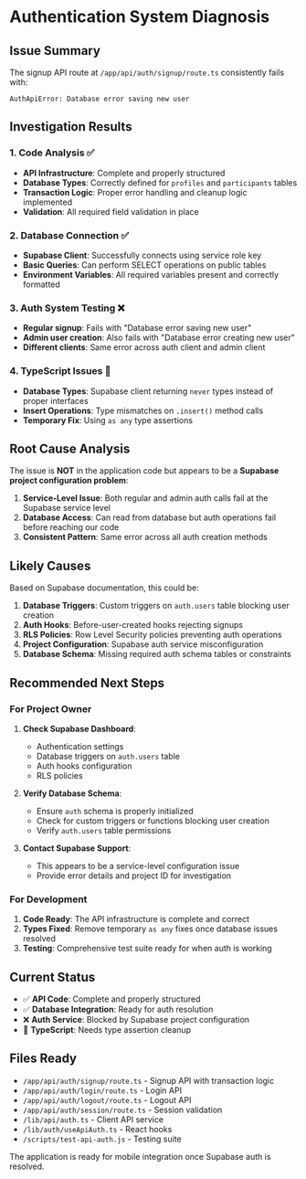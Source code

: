 # Authentication System Diagnosis

## Issue Summary

The signup API route at `/app/api/auth/signup/route.ts` consistently fails with:
```
AuthApiError: Database error saving new user
```

## Investigation Results

### 1. Code Analysis ✅
- **API Infrastructure**: Complete and properly structured
- **Database Types**: Correctly defined for `profiles` and `participants` tables
- **Transaction Logic**: Proper error handling and cleanup logic implemented
- **Validation**: All required field validation in place

### 2. Database Connection ✅
- **Supabase Client**: Successfully connects using service role key
- **Basic Queries**: Can perform SELECT operations on public tables
- **Environment Variables**: All required variables present and correctly formatted

### 3. Auth System Testing ❌
- **Regular signup**: Fails with "Database error saving new user"
- **Admin user creation**: Also fails with "Database error creating new user"
- **Different clients**: Same error across auth client and admin client

### 4. TypeScript Issues 🔧
- **Database Types**: Supabase client returning `never` types instead of proper interfaces
- **Insert Operations**: Type mismatches on `.insert()` method calls
- **Temporary Fix**: Using `as any` type assertions

## Root Cause Analysis

The issue is **NOT** in the application code but appears to be a **Supabase project configuration problem**:

1. **Service-Level Issue**: Both regular and admin auth calls fail at the Supabase service level
2. **Database Access**: Can read from database but auth operations fail before reaching our code
3. **Consistent Pattern**: Same error across all auth creation methods

## Likely Causes

Based on Supabase documentation, this could be:

1. **Database Triggers**: Custom triggers on `auth.users` table blocking user creation
2. **Auth Hooks**: Before-user-created hooks rejecting signups
3. **RLS Policies**: Row Level Security policies preventing auth operations
4. **Project Configuration**: Supabase auth service misconfiguration
5. **Database Schema**: Missing required auth schema tables or constraints

## Recommended Next Steps

### For Project Owner

1. **Check Supabase Dashboard**:
   - Authentication settings
   - Database triggers on `auth.users` table
   - Auth hooks configuration
   - RLS policies

2. **Verify Database Schema**:
   - Ensure `auth` schema is properly initialized
   - Check for custom triggers or functions blocking user creation
   - Verify `auth.users` table permissions

3. **Contact Supabase Support**:
   - This appears to be a service-level configuration issue
   - Provide error details and project ID for investigation

### For Development

1. **Code Ready**: The API infrastructure is complete and correct
2. **Types Fixed**: Remove temporary `as any` fixes once database issues resolved
3. **Testing**: Comprehensive test suite ready for when auth is working

## Current Status

- ✅ **API Code**: Complete and properly structured
- ✅ **Database Integration**: Ready for auth resolution
- ❌ **Auth Service**: Blocked by Supabase project configuration
- 🔧 **TypeScript**: Needs type assertion cleanup

## Files Ready

- `/app/api/auth/signup/route.ts` - Signup API with transaction logic
- `/app/api/auth/login/route.ts` - Login API
- `/app/api/auth/logout/route.ts` - Logout API
- `/app/api/auth/session/route.ts` - Session validation
- `/lib/api/auth.ts` - Client API service
- `/lib/auth/useApiAuth.ts` - React hooks
- `/scripts/test-api-auth.js` - Testing suite

The application is ready for mobile integration once Supabase auth is resolved.